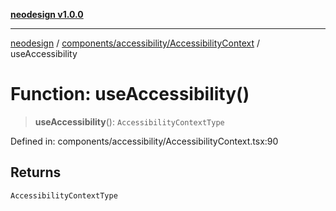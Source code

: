 [**neodesign v1.0.0**](../../../../README.md)

***

[neodesign](../../../../modules.md) / [components/accessibility/AccessibilityContext](../README.md) / useAccessibility

# Function: useAccessibility()

> **useAccessibility**(): `AccessibilityContextType`

Defined in: components/accessibility/AccessibilityContext.tsx:90

## Returns

`AccessibilityContextType`
